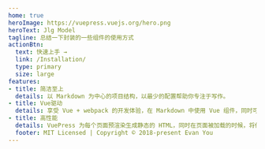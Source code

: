 ```yaml
---
home: true
heroImage: https://vuepress.vuejs.org/hero.png
heroText: Jlg Model
tagline: 总结一下封装的一些组件的使用方式
actionBtn:
  text: 快速上手 →
  link: /Installation/
  type: primary
  size: large
features:
- title: 简洁至上
  details: 以 Markdown 为中心的项目结构，以最少的配置帮助你专注于写作。
- title: Vue驱动
  details: 享受 Vue + webpack 的开发体验，在 Markdown 中使用 Vue 组件，同时可以使用 Vue 来开发自定义主题。
- title: 高性能
  details: VuePress 为每个页面预渲染生成静态的 HTML，同时在页面被加载的时候，将作为 SPA 运行。
  footer: MIT Licensed | Copyright © 2018-present Evan You
---
```

